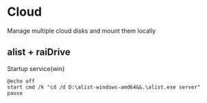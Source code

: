 # Cloud
Manage multiple cloud disks and mount them locally

## alist + raiDrive
Startup service(win)
```shell
@echo off
start cmd /k "cd /d D:\alist-windows-amd64&&.\alist.exe server"
pause
```

